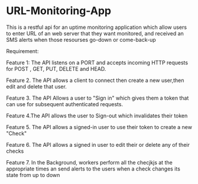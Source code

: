 # URL-Monitoring-App

This is a restful api for an uptime monitoring application which allow users to enter URL of an web server that they want monitored, and received an SMS alerts when those resourses go-down or come-back-up

Requirement:

Feature 1: The API listens on a PORT and accepts incoming HTTP requests for POST , GET, PUT, DELETE and HEAD.

Feature 2. The API allows a client to connect then create a new user,then edit and delete that user.

Feature 3. The API Allows a user to "Sign in" which gives them a token that can use for subsequent authenticated requests.

Feature 4.The API allows the user to Sign-out  which invalidates their token

Feature 5. The API allows a signed-in user to use their token to create a new "Check"

Feature 6. The API allows a signed in user to edit their  or delete any of their checks

Feature 7. In the Background, workers perform all  the checjkjs at the appropriate times an send alerts to the users when a check changes its state from up to down
